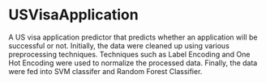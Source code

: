 # USVisaApplication

A US visa application predictor that predicts whether an application will be successful or not. Initially, the data were cleaned up using various preprocessing techniques. Techniques such as Label Encoding and One Hot Encoding were used to normalize the processed data. Finally, the data were fed into SVM classifer and Random Forest Classifier.
